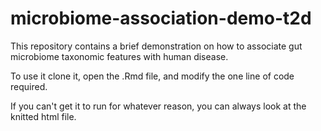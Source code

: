 # microbiome-association-demo-t2d

This repository contains a brief demonstration on how to associate gut microbiome taxonomic features with human disease. 

To use it clone it, open the .Rmd file, and modify the one line of code required.

If you can't get it to run for whatever reason, you can always look at the knitted html file.